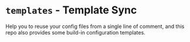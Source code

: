 # `templates` - Template Sync

Help you to reuse your config files from a single line of comment,
and this repo also provides some build-in configuration templates.
